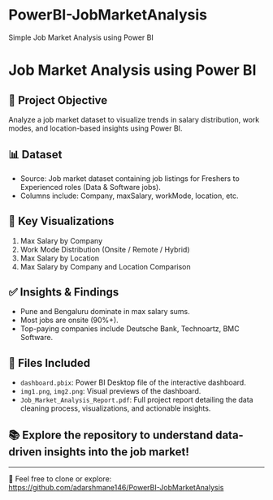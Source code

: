 # PowerBI-JobMarketAnalysis
Simple Job Market Analysis using Power BI
# Job Market Analysis using Power BI

## 🚀 Project Objective  
Analyze a job market dataset to visualize trends in salary distribution, work modes, and location-based insights using Power BI.

## 📊 Dataset  
- Source: Job market dataset containing job listings for Freshers to Experienced roles (Data & Software jobs).  
- Columns include: Company, maxSalary, workMode, location, etc.

## 🎯 Key Visualizations  
1. Max Salary by Company  
2. Work Mode Distribution (Onsite / Remote / Hybrid)  
3. Max Salary by Location  
4. Max Salary by Company and Location Comparison

## ✅ Insights & Findings  
- Pune and Bengaluru dominate in max salary sums.  
- Most jobs are onsite (90%+).  
- Top-paying companies include Deutsche Bank, Technoartz, BMC Software.

## 📁 Files Included  
- `dashboard.pbix`: Power BI Desktop file of the interactive dashboard.  
- `img1.png`, `img2.png`: Visual previews of the dashboard.  
- `Job_Market_Analysis_Report.pdf`: Full project report detailing the data cleaning process, visualizations, and actionable insights.

## 📚 Explore the repository to understand data-driven insights into the job market!

---

🔗 Feel free to clone or explore:  
https://github.com/adarshmane146/PowerBI-JobMarketAnalysis
